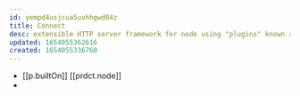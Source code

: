 ```yaml
---
id: yempd4usjcua5uvhhgwd04z
title: Connect
desc: extensible HTTP server framework for node using "plugins" known as middleware
updated: 1654055362616
created: 1654055336760
---
```



- [[p.builtOn]] [[prdct.node]]
- 
